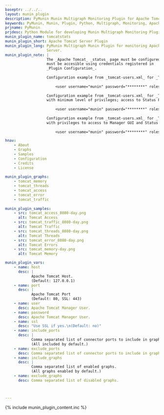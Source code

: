 ```yaml
---
baseptr: ../../..
layout: munin_plugin
description: PyMunin Munin Multigraph Monitoring Plugin for Apache Tomcat Server in Python.
keywords: PyMunin, Munin, Plugin, Python, Multigraph, Monitoring, Apache, Tomcat, Application Server
prjname: PyMunin
prjdesc: Python Module for developing Munin Multigraph Monitoring Plugins
munin_plugin_name: tomcatstats
munin_plugin_short: Apache Tomcat Server Plugin
munin_plugin_long: PyMunin Multigraph Munin Plugin for monitoring Apache Tomcat 
                   Server.
munin_plugin_note: |
                   The _Apache Tomcat_ _status_ page must be configured and it 
                   must be accesible using credentials registered in 
                   _Plugin Configuration_.
                   
                   Configuration example from _tomcat-users.xml_ for _Tomcat 6_:
                   
                       <user username="munin" password="********" roles="standard,manager"/>
                   
                   Configuration example from _tomcat-users.xml_ for _Tomcat 7_, 
                   with minimum level of privileges; access to Status Page only:
                   
                       <user username="munin" password="********" roles="manager-status"/>
    
                   Configuration example from _tomcat-users.xml_ for _Tomcat 7_ 
                   with privileges to access to Manager GUI and Status Page:
                   
                       <user username="munin" password="********" roles="manager-gui,manager-status"/>

hnav:
    - About
    - Graphs
    - Samples
    - Configuration
    - Credits
    - License
                   
munin_plugin_graphs:
    - tomcat_memory
    - tomcat_threads
    - tomcat_access
    - tomcat_error
    - tomcat_traffic
    
munin_plugin_samples:
    - src: tomcat_access_8080-day.png
      alt: Tomcat Access
    - src: tomcat_traffic_8080-day.png
      alt: Tomcat Traffic
    - src: tomcat_threads_8080-day.png
      alt: Tomcat Threads
    - src: tomcat_error_8080-day.png
      alt: Tomcat Errors
    - src: tomcat_memory-day.png
      alt: Tomcat Memory

munin_plugin_vars:
    - name: host
      desc: |
            Apache Tomcat Host.
            (Default: 127.0.0.1)
    - name: port
      desc: |
            Apache Tomcat Port
            (Default: 80, SSL: 443)
    - name: user
      desc: Apache Tomcat Manager User.
    - name: password
      desc: Apache Tomcat Manager User.
    - name: ssl
      desc: "Use SSL if yes.\n(Default: no)"
    - name: include_ports
      desc: |
            Comma separated list of connector ports to include in graphs.
            (All included by default.)
    - name: exclude_ports
      desc: Comma separated list of connector ports to include in graphs.
    - name: include_graphs
      desc: |
            Comma separated list of enabled graphs.
            (All graphs enabled by default.)
    - name: exclude_graphs
      desc: Comma separated list of disabled graphs.


    
---
```


{% include munin_plugin_content.inc %}
